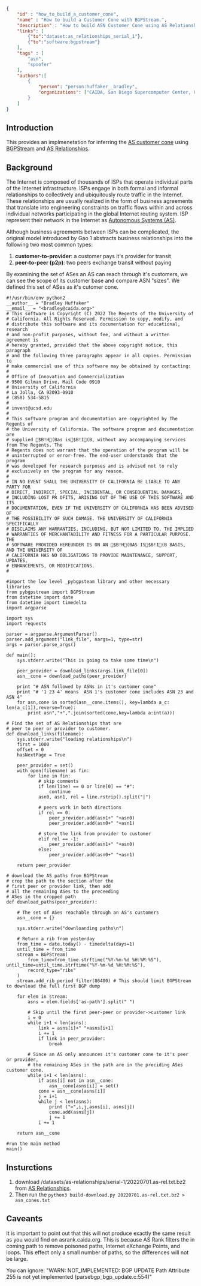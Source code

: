 ~~~json
{
    "id" : "how_to_build_a_customer_cone",
    "name" : "How to build a Customer Cone with BGPStream.",
    "description" : "How to build ASN Customer Cone using AS Relationship data and BGPStream.",
    "links": [
        {"to":"dataset:as_relationships_serial_1"},
        {"to":"software:bgpstream"}
    ],
    "tags" : [
        "asn",
        "spoofer"
    ],
    "authors":[
        {
            "person": "person:huffaker__bradley",
            "organizations": ["CAIDA, San Diego Supercomputer Center, University of California San Diego"]
        }
    ]
}
~~~

## Introduction

This provides an implmenetation for inferring the <a href="https://asrank.caida.org/about#cone">AS customer cone</a>
using <a href="https://bgpstream.caida.org/">BGPStream</a> and <a href="https://www.caida.org/catalog/datasets/as-relationships/">AS
Relationships</a>.

## Background

The Internet is composed of thousands of ISPs that operate individual parts of the Internet infrastructure. 
ISPs engage in both formal and informal relationships to collectively and ubiquitously route traffic in the Internet. 
These relationships are usually realized in the form of business agreements that translate into engineering constraints 
on traffic flows within and across individual networks participating in the global Internet routing system.
ISP represent their network in the Internet as 
<a href="https://en.wikipedia.org/wiki/Autonomous_system_%28Internet%29">Autonomous Systems (AS)</a>.

Although business agreements between ISPs can be complicated, the original model introduced by Gao 1 abstracts business relationships 
into the following two most common types:

 1. **customer-to-provider**: a customer pays it's provider for transit
 1. **peer-to-peer (p2p)**: two peers exchange transit without paying

By examining the set of ASes an AS can reach through it's customers, we can see the scope of 
its customer base and compare ASN "sizes". We defined this set of ASes as it's cutomer cone. 

~~~
#!/usr/bin/env python2
__author__ = "Bradley Huffaker"
__email__ = "<bradley@caida.org>"
# This software is Copyright (C) 2022 The Regents of the University of
# California. All Rights Reserved. Permission to copy, modify, and
# distribute this software and its documentation for educational, research
# and non-profit purposes, without fee, and without a written agreement is
# hereby granted, provided that the above copyright notice, this paragraph
# and the following three paragraphs appear in all copies. Permission to
# make commercial use of this software may be obtained by contacting:
#
# Office of Innovation and Commercialization
# 9500 Gilman Drive, Mail Code 0910
# University of California
# La Jolla, CA 92093-0910
# (858) 534-5815
#
# invent@ucsd.edu
#
# This software program and documentation are copyrighted by The Regents of
# the University of California. The software program and documentation are
# supplied $B!H(Bas is$B!I(B, without any accompanying services from The Regents. The
# Regents does not warrant that the operation of the program will be
# uninterrupted or error-free. The end-user understands that the program
# was developed for research purposes and is advised not to rely
# exclusively on the program for any reason.
#
# IN NO EVENT SHALL THE UNIVERSITY OF CALIFORNIA BE LIABLE TO ANY PARTY FOR
# DIRECT, INDIRECT, SPECIAL, INCIDENTAL, OR CONSEQUENTIAL DAMAGES,
# INCLUDING LOST PR OFITS, ARISING OUT OF THE USE OF THIS SOFTWARE AND ITS
# DOCUMENTATION, EVEN IF THE UNIVERSITY OF CALIFORNIA HAS BEEN ADVISED OF
# THE POSSIBILITY OF SUCH DAMAGE. THE UNIVERSITY OF CALIFORNIA SPECIFICALLY
# DISCLAIMS ANY WARRANTIES, INCLUDING, BUT NOT LIMITED TO, THE IMPLIED
# WARRANTIES OF MERCHANTABILITY AND FITNESS FOR A PARTICULAR PURPOSE. THE
# SOFTWARE PROVIDED HEREUNDER IS ON AN $B!H(BAS IS$B!I(B BASIS, AND THE UNIVERSITY OF
# CALIFORNIA HAS NO OBLIGATIONS TO PROVIDE MAINTENANCE, SUPPORT, UPDATES,
# ENHANCEMENTS, OR MODIFICATIONS.
#

#import the low level _pybgpsteam library and other necessary libraries
from pybgpstream import BGPStream
from datetime import date
from datetime import timedelta
import argparse

import sys
import requests

parser = argparse.ArgumentParser()
parser.add_argument("link_file", nargs=1, type=str)
args = parser.parse_args()

def main():
    sys.stderr.write("This is going to take some time\n")

    peer_provider = download_links(args.link_file[0])
    asn__cone = download_paths(peer_provider)

    print "# ASN followed by ASNs in it's customer cone"
    print "# '1 23 4' means  ASN 1's customer cone includes ASN 23 and ASN 4"
    for asn,cone in sorted(asn__cone.items(), key=lambda a_c: len(a_c[1]),reverse=True):
        print asn","+",".join(sorted(cone,key=lambda a:int(a)))

# Find the set of AS Relationships that are 
# peer to peer or provider to customer.
def download_links(filename):
    sys.stderr.write("loading relationships\n")
    first = 1000
    offset = 0
    hasNextPage = True

    peer_provider = set()
    with open(filename) as fin:
        for line in fin:
            # skip comments
            if len(line) == 0 or line[0] == "#":
                continue
            asn0, asn1, rel = line.rstrip().split("|")

            # peers work in both directions
            if rel == 0:
                peer_provider.add(asn1+" "+asn0)
                peer_provider.add(asn0+" "+asn1)

            # store the link from provider to customer 
            elif rel == -1:
                peer_provider.add(asn1+" "+asn0)
            else:
                peer_provider.add(asn0+" "+asn1)

    return peer_provider

# download the AS paths from BGPStream
# crop the path to the section after the 
# first peer or provider link, then add
# all the remaining ASes to the preceeding 
# ASes in the cropped path
def download_paths(peer_provider):

    # The set of ASes reachable through an AS's customers
    asn__cone = {}

    sys.stderr.write("downloanding paths\n")

    # Return a rib from yesterday
    from_time = date.today() - timedelta(days=1)
    until_time = from_time
    stream = BGPStream(
        from_time=from_time.strftime("%Y-%m-%d %H:%M:%S"), until_time=until_time.strftime("%Y-%m-%d %H:%M:%S"),
        record_type="ribs"
    )
    stream.add_rib_period_filter(86400) # This should limit BGPStream to download the full first BGP dump

    for elem in stream:
        asns = elem.fields['as-path'].split(" ")

        # Skip until the first peer-peer or provider->customer link
        i = 0
        while i+1 < len(asns):
            link = asns[i]+" "+asns[i+1] 
            i += 1
            if link in peer_provider:
                break

        # Since an AS only announces it's customer cone to it's peer or provider,
        # the remaining ASes in the path are in the preciding ASes customer cone.
        while i+1 < len(asns):
            if asns[i] not in asn__cone:
                asn__cone[asns[i]] = set()
            cone = asn__cone[asns[i]]
            j = i+1
            while j < len(asns):
                print (">",i,j,asns[i], asns[j])
                cone.add(asns[j])
                j += 1
            i += 1

    return asn__cone

#run the main method
main()
~~~


## Insturctions

1. download /datasets/as-relationships/serial-1/20220701.as-rel.txt.bz2 from 
<a href="https://www.caida.org/catalog/datasets/as-relationships/">AS Relationships</a>.
1. Then run the ``python3 build-download.py 20220701.as-rel.txt.bz2 > asn_cones.txt``

## Caveants

It is important to point out that this will not produce exactly the same result as 
you would find on asrank.caida.org.  This is because AS Rank filters the in coming 
path to remove poisoned paths, Internet eXchange Points, and loops.  This effect
only a small number of paths, so the differences will not be large.

You can ignore: "WARN: NOT_IMPLEMENTED: BGP UPDATE Path Attribute 255 is not yet implemented (parsebgp_bgp_update.c:554)"
